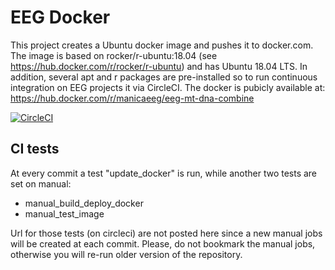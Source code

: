 # EEG Docker

This project creates a Ubuntu docker image and pushes it to docker.com.
The image is based on rocker/r-ubuntu:18.04  (see https://hub.docker.com/r/rocker/r-ubuntu) and has Ubuntu 18.04 LTS. In addition, several apt and r packages are pre-installed so to run continuous integration on EEG projects it via CircleCI. The docker is pubicly available at: https://hub.docker.com/r/manicaeeg/eeg-mt-dna-combine

[![CircleCI](https://img.shields.io/circleci/build/github/EvolEcolGroup/EEG_Docker/mtDNAcombine?label=build%20%28mtDNAcombine%29&logo=circleci&style=plastic&token=0cab61dc3dfa7b884dfe042a40f22d020ba9dc45)](https://circleci.com/gh/EvolEcolGroup/EEG_Docker/tree/mtDNAcombine)

## CI tests 

At every commit a test "update_docker" is run, while another two tests are set on manual:
- manual_build_deploy_docker
- manual_test_image

Url for those tests (on circleci) are not posted here since a new manual jobs will be created at each commit. Please, do not bookmark the manual jobs, otherwise you will re-run older version of the repository.
